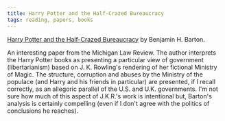 ```yaml
---
title: Harry Potter and the Half-Crazed Bureaucracy
tags: reading, papers, books
---
```


[Harry Potter and the Half-Crazed Bureaucracy][1] by Benjamin H. Barton.

An interesting paper from the Michigan Law Review. The author interprets the
Harry Potter books as presenting a particular view of government
(libertarianism) based on J. K. Rowling's rendering of her fictional Ministry
of Magic. The structure, corruption and abuses by the Ministry of the populace
(and Harry and his friends in particular) are presented, if I recall correctly,
as an allegoric parallel of the U.S. and U.K. governments. I'm not sure how
much of this aspect of J.K.R.'s work is intentional but, Barton's analysis is
certainly compelling (even if I don't agree with the politics of conclusions he
reaches).

[1]: http://ssrn.com/abstract=830765
